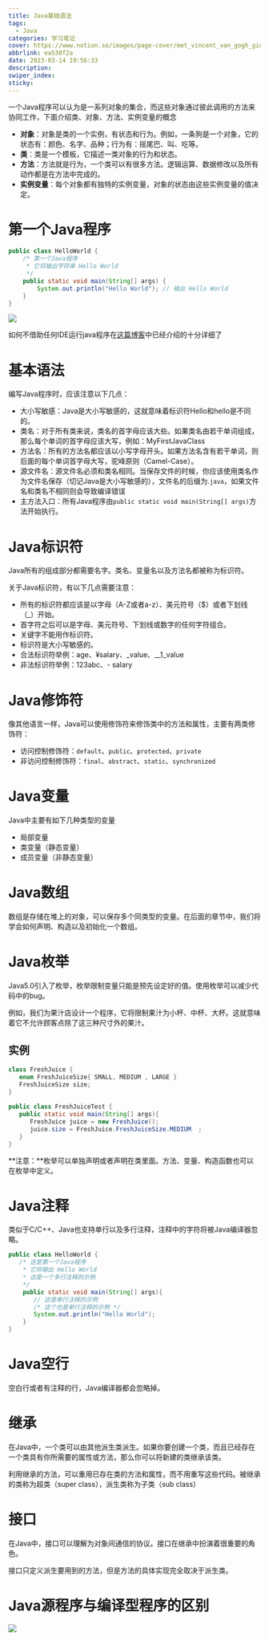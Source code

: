 ```yaml
---
title: Java基础语法
tags:
  - Java
categories: 学习笔记
cover: https://www.notion.so/images/page-cover/met_vincent_van_gogh_ginoux.jpg
abbrlink: ea538f2a
date: 2023-03-14 19:56:33
description:
swiper_index:
sticky:
---
```


一个Java程序可以认为是一系列对象的集合，而这些对象通过彼此调用的方法来协同工作，下面介绍类、对象、方法、实例变量的概念

- **对象**：对象是类的一个实例，有状态和行为。例如，一条狗是一个对象，它的状态有：颜色、名字、品种；行为有：摇尾巴、叫、吃等。
- **类**：类是一个模板，它描述一类对象的行为和状态。
- **方法**：方法就是行为，一个类可以有很多方法。逻辑运算、数据修改以及所有动作都是在方法中完成的。
- **实例变量**：每个对象都有独特的实例变量，对象的状态由这些实例变量的值决定。

# 第一个Java程序

```java
public class HelloWorld {
    /* 第一个Java程序
     * 它将输出字符串 Hello World
     */
    public static void main(String[] args) {
        System.out.println("Hello World"); // 输出 Hello World
    }
}
```

![](https://www.runoob.com/wp-content/uploads/2013/12/662E827A-FA32-4464-B0BD-40087F429E98.jpg)

如何不借助任何IDE运行java程序在[这篇博客](http://soincredible777.com.cn/posts/f57878ea/)中已经介绍的十分详细了

# 基本语法

编写Java程序时，应该注意以下几点：

- 大小写敏感：Java是大小写敏感的，这就意味着标识符Hello和hello是不同的。
- 类名：对于所有类来说，类名的首字母应该大些。如果类名由若干单词组成，那么每个单词的首字母应该大写，例如：MyFirstJavaClass
- 方法名：所有的方法名都应该以小写字母开头。如果方法名含有若干单词，则后面的每个单词首字母大写，驼峰原则（Camel-Case）。
- 源文件名：源文件名必须和类名相同。当保存文件的时候，你应该使用类名作为文件名保存（切记Java是大小写敏感的），文件名的后缀为.`java`，如果文件名和类名不相同则会导致编译错误
- 主方法入口：所有Java程序由`public static void main(String[] args)`方法开始执行。

# Java标识符

Java所有的组成部分都需要名字。类名、变量名以及方法名都被称为标识符。

关于Java标识符，有以下几点需要注意：

- 所有的标识符都应该是以字母（A-Z或者a-z）、美元符号（$）或者下划线（_）开始。
- 首字符之后可以是字母、美元符号、下划线或数字的任何字符组合。
- 关键字不能用作标识符。
- 标识符是大小写敏感的。
- 合法标识符举例：age、¥salary、_value、__1_value
- 非法标识符举例：123abc、- salary

# Java修饰符

像其他语言一样，Java可以使用修饰符来修饰类中的方法和属性，主要有两类修饰符：

- 访问控制修饰符：`default`、`public`、`protected`、`private`
- 非访问控制修饰符：`final`、`abstract`、`static`、`synchronized`

# Java变量

Java中主要有如下几种类型的变量

- 局部变量
- 类变量（静态变量）
- 成员变量（非静态变量）

# Java数组

数组是存储在堆上的对象，可以保存多个同类型的变量。在后面的章节中，我们将学会如何声明、构造以及初始化一个数组。

# Java枚举

Java5.0引入了枚举，枚举限制变量只能是预先设定好的值。使用枚举可以减少代码中的bug。

例如，我们为果汁店设计一个程序，它将限制果汁为小杯、中杯、大杯。这就意味着它不允许顾客点除了这三种尺寸外的果汁。

## 实例

```java
class FreshJuice {
   enum FreshJuiceSize{ SMALL, MEDIUM , LARGE }
   FreshJuiceSize size;
}
 
public class FreshJuiceTest {
   public static void main(String[] args){
      FreshJuice juice = new FreshJuice();
      juice.size = FreshJuice.FreshJuiceSize.MEDIUM  ;
   }
}
```

**注意：**枚举可以单独声明或者声明在类里面。方法、变量、构造函数也可以在枚举中定义。






# Java注释

类似于C/C++、Java也支持单行以及多行注释，注释中的字符将被Java编译器忽略。

```java
public class HelloWorld {
   /* 这是第一个Java程序
    * 它将输出 Hello World
    * 这是一个多行注释的示例
    */
    public static void main(String[] args){
       // 这是单行注释的示例
       /* 这个也是单行注释的示例 */
       System.out.println("Hello World"); 
    }
}
```

# Java空行

空白行或者有注释的行，Java编译器都会忽略掉。

# 继承

在Java中，一个类可以由其他派生类派生。如果你要创建一个类，而且已经存在一个类具有你所需要的属性或方法，那么你可以将新建的类继承该类。

利用继承的方法，可以重用已存在类的方法和属性，而不用重写这些代码。被继承的类称为超类（super class），派生类称为子类（sub class）

# 接口

在Java中，接口可以理解为对象间通信的协议。接口在继承中扮演着很重要的角色。

接口只定义派生要用到的方法，但是方法的具体实现完全取决于派生类。

# Java源程序与编译型程序的区别

![](https://www.runoob.com/wp-content/uploads/2013/12/ZSSDMld.png)
